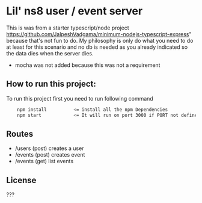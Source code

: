 # Lil' ns8 user / event server

This is was from a starter typescript/node project https://github.com/JalpeshVadgama/minimum-nodejs-typescript-express" because that's not fun to do. My philosophy is only do what you need to do at least for this scenario and no db is needed as you already indicated so the data dies when the server dies.

- mocha was not added because this was not a requirement

## How to run this project:

To run this project first you need to run following command

```sh
    npm install          <= install all the npm Dependencies
    npm start            <= It will run on port 3000 if PORT not defined
```

## Routes

* /users (post) creates a user
* /events (post) creates event
* /events (get) list events

## License

???
